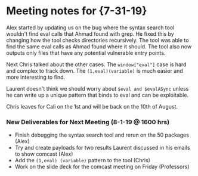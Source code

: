 # Meeting notes for {7-31-19}
Alex started by updating us on the bug where the syntax search tool wouldn't find eval calls that Ahmad found with grep. He fixed this by changing how the tool checks directories recursively. The tool was able to find the same eval calls as Ahmad found where it should. The tool also now outputs only files that have any potential vulnerable entry points.  

Next Chris talked about the other cases. The `window["eval"]` case is hard and complex to track down. The `(1,eval)(variable)` is much easier and more interesting to find.

Laurent doesn't think we should worry about ``$eval and $evalASync`` unless he can write up a unique pattern that binds to eval and can be exploitable. 

Chris leaves for Cali on the 1st and will be back on the 10th of August.

### New Deliverables for Next Meeting (8-1-19 @ 1600 hrs)
- Finish debugging the syntax search tool and rerun on the 50 packages (Alex)
- Try and create payloads for two results Laurent discussed in his emails to show comcast (Alex)
- Add the ```(1,eval) (variable)``` pattern to the tool (Chris)
- Work on the slide deck for the comcast meeting on Friday (Professors)